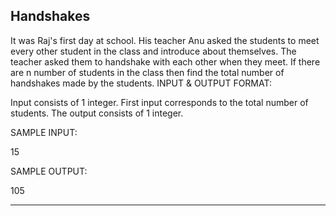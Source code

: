 ## Handshakes

It was Raj's first day at school. His teacher Anu asked the students to meet every other student in the class and introduce about themselves. The teacher asked them to handshake with each other when they meet. If there are n number of students in the class then find the total number of handshakes made by the students.
INPUT & OUTPUT FORMAT:

Input consists of 1 integer. First input corresponds to the total number of students. The output consists of 1 integer.

SAMPLE INPUT:

15

SAMPLE OUTPUT:

105

<hr>

